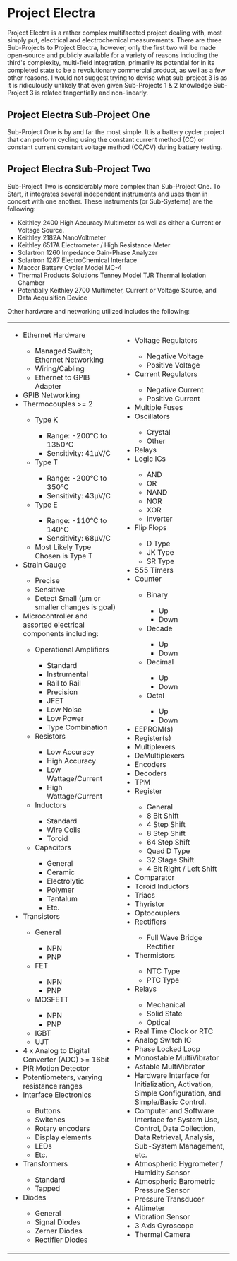 # Project Electra

Project Electra is a rather complex multifaceted project dealing with, most simply put, electrical and electrochemical measurements. There are three Sub-Projects to Project Electra, however, only the first two will be made open-source and publicly available for a variety of reasons including the third's complexity, multi-field integration, primarily its potential for in its completed state to be a revolutionary commercial product, as well as a few other reasons. I would not suggest trying to devise what sub-project 3 is as it is ridiculously unlikely that even given Sub-Projects 1 & 2 knowledge Sub-Project 3 is related tangentially and non-linearly. 

## Project Electra Sub-Project One

Sub-Project One is by and far the most simple. It is a battery cycler project that can perform cycling using the constant current method (CC) or constant current constant voltage method (CC/CV) during battery testing. 

## Project Electra Sub-Project Two

Sub-Project Two is considerably more complex than Sub-Project One. To Start, it integrates several independent instruments and uses them in concert with one another. These instruments (or Sub-Systems) are the following:
- Keithley 2400 High Accuracy Multimeter as well as either a Current or Voltage Source.
- Keithley 2182A NanoVoltmeter
- Keithley 6517A Electrometer / High Resistance Meter
- Solartron 1260 Impedance Gain-Phase Analyzer
- Solartron 1287 ElectroChemical Interface
- Maccor Battery Cycler Model MC-4
- Thermal Products Solutions Tenney Model TJR Thermal Isolation Chamber
- Potentially Keithley 2700 Multimeter, Current or Voltage Source, and Data Acquisition Device

Other hardware and networking utilized includes the following:
<table border="0">
    <tr>
        <td>
            <ul>
                <li>Ethernet Hardware</li>
                    <ul>
                        <li>Managed Switch; Ethernet Networking</li>
                        <li>Wiring/Cabling</li>
                        <li>Ethernet to GPIB Adapter</li>
                    </ul>
                <li>GPIB Networking</li>
                <li>Thermocouples >= 2</li>
                    <ul>
                        <li>Type K</li>
                            <ul>
                                <li>Range:        -200&deg;C to 1350&deg;C</li>
                                <li>Sensitivity:  41&mu;V/C</li>
                            </ul>
                        <li>Type T</li>
                            <ul>
                                <li>Range:        -200&deg;C to 350&deg;C</li>
                                <li>Sensitivity:  43&mu;V/C</li>
                            </ul>
                        <li>Type E</li>
                            <ul>
                                <li>Range:        -110&deg;C to 140&deg;C</li>
                                <li>Sensitivity:  68&mu;V/C</li>
                            </ul>
                        <li>Most Likely Type Chosen is Type T</li>
                    </ul>
                <li>Strain Gauge</li>
                    <ul>
                        <li>Precise</li>
                        <li>Sensitive</li>
                        <li>Detect Small (&mu;m or smaller changes is goal)</li>
                    </ul>
                <li>Microcontroller and assorted electrical components including:</li>
                    <ul>
                        <li>Operational Amplifiers</li>
                            <ul>
                                <li>Standard</li>
                                <li>Instrumental</li>
                                <li>Rail to Rail</li>
                                <li>Precision</li>
                                <li>JFET</li>
                                <li>Low Noise</li>
                                <li>Low Power</li>
                                <li>Type Combination</li>
                            </ul>
                        <li>Resistors</li>
                            <ul>
                                <li>Low Accuracy</li>
                                <li>High Accuracy</li>
                                <li>Low Wattage/Current</li>
                                <li>High Wattage/Current</li>
                            </ul>
                        <li>Inductors</li>
                            <ul>
                                <li>Standard</li>
                                <li>Wire Coils</li>
                                <li>Toroid</li>
                            </ul>
                        <li>Capacitors</li>
                            <ul>
                                <li>General</li>
                                <li>Ceramic</li>
                                <li>Electrolytic</li>
                                <li>Polymer</li>
                                <li>Tantalum</li>
                                <li>Etc.</li>
                            </ul>
                    </ul>
                <li>Transistors</li>
                    <ul>
                        <li>General</li>
                            <ul>
                                <li>NPN</li>
                                <li>PNP</li>
                            </ul>
                        <li>FET</li>
                            <ul>
                                <li>NPN</li>
                                <li>PNP</li>
                            </ul>
                        <li>MOSFETT</li>
                            <ul>
                                <li>NPN</li>
                                <li>PNP</li>
                            </ul>
                        <li>IGBT</li>
                        <li>UJT</li>
                    </ul>
                <li>4 x Analog to Digital Converter (ADC) >= 16bit</li>
                <li>PIR Motion Detector</li>
                <li>Potentiometers, varying resistance ranges</li>
                <li>Interface Electronics</li>
                    <ul>
                        <li>Buttons</li>
                        <li>Switches</li>
                        <li>Rotary encoders</li>
                        <li>Display elements</li>
                        <li>LEDs</li>
                        <li>Etc. </li>
                    </ul>
                <li>Transformers</li>
                    <ul>
                        <li>Standard</li>
                        <li>Tapped</li>
                    </ul>
                <li>Diodes</li>
                    <ul>
                        <li>General</li>
                        <li>Signal Diodes</li>
                        <li>Zerner Diodes</li>
                        <li>Rectifier Diodes</li>
                    </ul>
            </ul>
        </td>
        <td>
            <ul>
                <li>Voltage Regulators</li>
                    <ul>
                        <li>Negative Voltage</li>
                        <li>Positive Voltage</li>
                    </ul>
                <li>Current Regulators</li>
                    <ul>
                        <li>Negative Current</li>
                        <li>Positive Current</li>
                    </ul>
                <li>Multiple Fuses</li>
                <li>Oscillators</li>
                    <ul>
                        <li>Crystal</li>
                        <li>Other</li>
                    </ul>  
                <li>Relays</li>
                <li>Logic ICs</li>
                    <ul>
                        <li>AND</li>
                        <li>OR</li>
                        <li>NAND</li>
                        <li>NOR</li>
                        <li>XOR</li>
                        <li>Inverter</li>
                    </ul>
                <li>Flip Flops</li>
                    <ul>
                        <li>D Type</li>
                        <li>JK Type</li>
                        <li>SR Type</li>
                    </ul>
                <li>555 Timers</li>
                <li>Counter</li>
                    <ul>
                        <li>Binary</li>
                            <ul>
                                <li>Up</li>
                                <li>Down</li>
                            </ul>
                        <li>Decade</li>
                            <ul>
                                <li>Up</li>
                                <li>Down</li>
                            </ul>
                        <li>Decimal</li>
                            <ul>
                                <li>Up</li>
                                <li>Down</li>
                            </ul>
                        <li>Octal</li>
                            <ul>
                                <li>Up</li>
                                <li>Down</li>
                            </ul>
                    </ul>
                <li>EEPROM(s)</li>
                <li>Register(s)</li>
                <li>Multiplexers</li>
                <li>DeMultiplexers</li>
                <li>Encoders</li>
                <li>Decoders</li>
                <li>TPM</li>
                <li>Register</li>
                    <ul>
                        <li>General</li>
                        <li>8 Bit Shift</li>
                        <li>4 Step Shift</li>
                        <li>8 Step Shift</li>
                        <li>64 Step Shift</li>
                        <li>Quad D Type</li>
                        <li>32 Stage Shift</li>
                        <li>4 Bit Right / Left Shift</li>
                    </ul>
                <li>Comparator</li>
                <li>Toroid Inductors</li>
                <li>Triacs</li>
                <li>Thyristor</li>
                <li>Optocouplers</li>
                <li>Rectifiers</li>
                    <ul>
                        <li>Full Wave Bridge Rectifier</li>
                    </ul>
                <li>Thermistors</li>
                    <ul>
                        <li>NTC Type</li>
                        <li>PTC Type</li>
                    </ul>
                <li>Relays</li>
                    <ul>
                        <li>Mechanical</li>
                        <li>Solid State</li>
                        <li>Optical</li>
                    </ul>
                <li>Real Time Clock or RTC</li>
                <li>Analog Switch IC</li>
                <li>Phase Locked Loop</li>
                <li>Monostable MultiVibrator</li>
                <li>Astable MultiVibrator</li>
                <li>Hardware Interface for Initialization, Activation, Simple Configuration, and Simple/Basic Control.</li>
                <li>Computer and Software Interface for System Use, Control, Data Collection, Data Retrieval, Analysis, Sub-System Management, etc. </li>
                <li>Atmospheric Hygrometer / Humidity Sensor</li>
                <li>Atmospheric Barometric Pressure Sensor</li>
                <li>Pressure Transducer</li>
                <li>Altimeter</li>
                <li>Vibration Sensor</li>
                <li>3 Axis Gyroscope</li>
                <li>Thermal Camera</li>
            </ul>
        </td>
    </tr>
</table>



